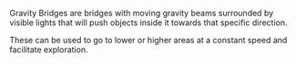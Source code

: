 Gravity Bridges are bridges with moving gravity beams surrounded by visible lights that will push objects inside it towards that specific direction.

These can be used to go to lower or higher areas at a constant speed and facilitate exploration.
